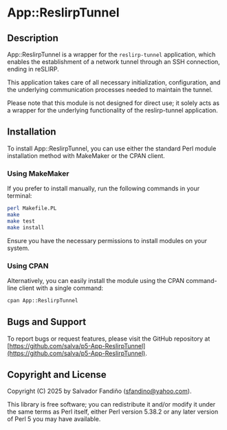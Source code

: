 # App::ReslirpTunnel

## Description

App::ReslirpTunnel is a wrapper for the `reslirp-tunnel` application, which enables the establishment of a network tunnel through an SSH connection, ending in reSLIRP.

This application takes care of all necessary initialization, configuration, and the underlying communication processes needed to maintain the tunnel.

Please note that this module is not designed for direct use; it solely acts as a wrapper for the underlying functionality of the reslirp-tunnel application.

## Installation

To install App::ReslirpTunnel, you can use either the standard Perl module installation method with MakeMaker or the CPAN client.

### Using MakeMaker

If you prefer to install manually, run the following commands in your terminal:

```bash
perl Makefile.PL
make
make test
make install
```

Ensure you have the necessary permissions to install modules on your system.

### Using CPAN

Alternatively, you can easily install the module using the CPAN command-line client with a single command:

```bash
cpan App::ReslirpTunnel
```

## Bugs and Support

To report bugs or request features, please visit the GitHub repository at [https://github.com/salva/p5-App-ReslirpTunnel](https://github.com/salva/p5-App-ReslirpTunnel).

## Copyright and License

Copyright (C) 2025 by Salvador Fandiño (sfandino@yahoo.com).

This library is free software; you can redistribute it and/or modify it under the same terms as Perl itself, either Perl version 5.38.2 or any later version of Perl 5 you may have available.
